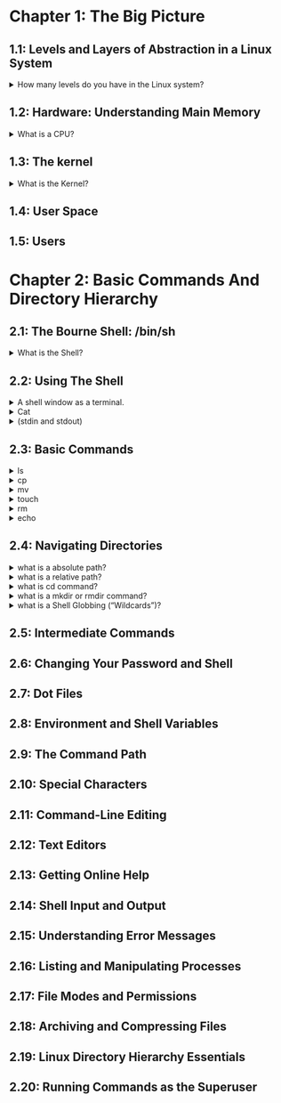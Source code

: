 # Chapter 1: The Big Picture
## 1.1: Levels and Layers of Abstraction in a Linux System
  <details> 
    <summary>How many levels do you have in the Linux system?
</summary>
      A Linux system has three main levels. Hardware, Kernel and User Processes.
    </details>

## 1.2: Hardware: Understanding Main Memory
 <details> 
    <summary>What is a CPU?
</summary>
      A CPU is an operator on memory, it reads data from the memory and writes data back out to the memory.
    </details>
    
## 1.3: The kernel
<details> 
    <summary>What is the Kernel?
</summary>
      The kernel is software residing in memory, acting as a mediator, manages the hardware and is the primary interface between hardware and any running program.
    </details>

## 1.4: User Space


## 1.5: Users


# Chapter 2: Basic Commands And Directory Hierarchy
## 2.1: The Bourne Shell: /bin/sh
<details> 
    <summary>What is the Shell?
</summary>
      The shell is one of the most important parts of the Unix/Linux system. It is a program used to run commands that the user enters into the terminal.
    </details>
    
## 2.2: Using The Shell

<details>
  <summary>A shell window as a terminal.</summary>

  Dấu nhắc lệnh (prompt) thường kết thúc bằng `$`. Nếu bạn thấy `#` thay vì `$`, có nghĩa là bạn đang chạy terminal với quyền root.
</details>

  <details>
  <summary>Cat</summary>
  Output the contents of one or more files or another source of input.
</details>

<details>
  <summary>(stdin and stdout)</summary>
  Unix processes use I/O streams to read and write data.Processes read data from input streams and write data to output streams.
</details>

## 2.3: Basic Commands
<details>
  <summary>ls</summary>
The ls command lists the contents of a directory.
</details>

<details>
  <summary>cp</summary>
cp copies files.  $cp file1 file2 (copy file1 to file2).
</details>

<details>
  <summary>mv</summary>
 use mv to move files to other directories or renames a file($ mv file1 file2). 
</details>

<details>
  <summary>touch</summary>
The touch command create a file.
</details>

<details>
  <summary>rm</summary>
deletes (removes) a file.
</details>

<details>
  <summary>echo</summary>
The echo command prints its arguments to the standard output.
</details>


## 2.4: Navigating Directories
<details>
  <summary>what is a absolute path?</summary>
 A path starts with /.
</details>

<details>
  <summary>what is a relative path?</summary>
 A path starts with not /.
</details>

<details>
  <summary>what is cd command?</summary>
  Changes the current working directory.
</details>

<details>
  <summary>what is a mkdir or rmdir command?</summary>
 The mkdir command creates a new directory. The rmdir command removes the directory.  $rm -r dir (to delete a directory and its contents).
</details>

<details>
  <summary>what is a Shell Globbing (“Wildcards”)?</summary>
 Shell Globbing (also known as Wildcards) is a technique in Linux that allows the use of special characters (wildcards) to search, filter, or manipulate multiple files and directories simultaneously. $ls *.txt (List all .txt files in current directory).
</details>


## 2.5: Intermediate Commands
## 2.6: Changing Your Password and Shell
## 2.7: Dot Files
## 2.8: Environment and Shell Variables
## 2.9: The Command Path
## 2.10: Special Characters
## 2.11: Command-Line Editing
## 2.12: Text Editors
## 2.13: Getting Online Help
## 2.14: Shell Input and Output
## 2.15: Understanding Error Messages
## 2.16: Listing and Manipulating Processes
## 2.17: File Modes and Permissions
## 2.18: Archiving and Compressing Files
## 2.19: Linux Directory Hierarchy Essentials
## 2.20: Running Commands as the Superuser












